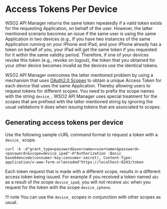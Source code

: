 # Access Tokens Per Device

WSO2 API Manager returns the same token repeatedly if a valid token exists for the requesting Application, on behalf of the user. However, the latter mentioned scenario becomes an issue if the same user is using the same Application in two devices (e.g., If you have two instances of the same Application running on your iPhone and iPad, and your iPhone already has a token on behalf of you, your iPad will get the same token if you requested for it within the same validity period. Therefore, if one of your devices revoke this token (e.g., revoke on logout), the token that you obtained for your other device becomes invalid as the devices use the identical tokens.

WSO2 API Manager overcomes the latter mentioned problem by using a mechanism that uses [OAuth2.0 Scopes]({{base_path}}/Learn/APISecurity/OAuth2/OAuth2Scopes/fine-grained-access-control-with-oauth-scopes/#fine-grained-access-control-with-oauth-scopes) to obtain a unique Access Token for each device that uses the same Application. Thereby allowing users to request tokens for different scopes. You need to prefix the scope names with the string `device_`. WSO2 API Manager uses special treatment for the scopes that are prefixed with the latter mentioned string by ignoring the usual validations it does when issuing tokens that are associated to scopes. 

## Generating access tokens per device

Use the following sample cURL command format to request a token with a `device_` scope.

```
curl -k -d"grant_type=password&username=<username>&password=<password>&scope=device_ipad"-H"Authorization :Basic base64encode(consumer-key:consumer-secret), Content-Type: application/x-www-form-urlencoded"https://localhost:8243/token
```

Each token request that is made with a different scope, results in a different access token being issued. For example if you received a token named `abc` as a result of the scope `device_ipad`, you will not receive `abc` when you request for the token with the scope `device_iphone`. 

!!! note
    You can use the `device_` scopes in conjunction with other scopes as usual.
